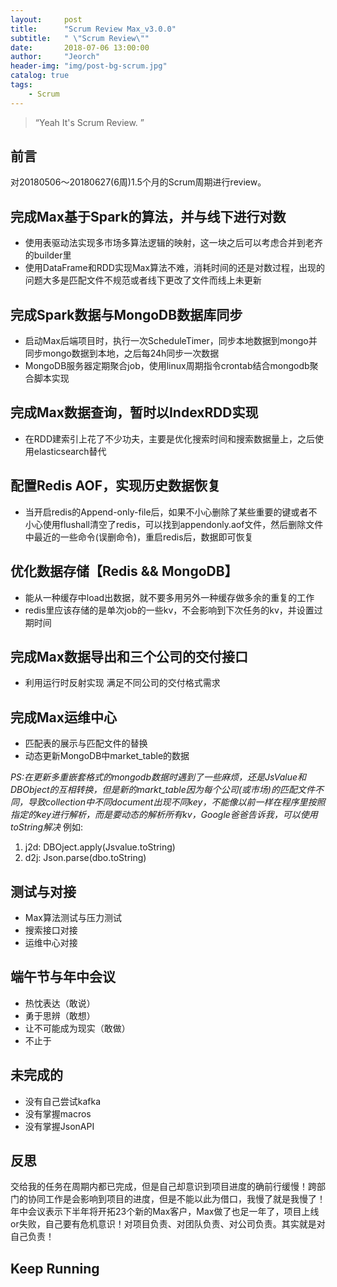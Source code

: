 ```yaml
---
layout:     post
title:      "Scrum Review Max_v3.0.0"
subtitle:   " \"Scrum Review\""
date:       2018-07-06 13:00:00
author:     "Jeorch"
header-img: "img/post-bg-scrum.jpg"
catalog: true
tags:
    - Scrum
---
```


> “Yeah It's Scrum Review. ”


## 前言

对20180506～20180627(6周)1.5个月的Scrum周期进行review。

## 完成Max基于Spark的算法，并与线下进行对数

  - 使用表驱动法实现多市场多算法逻辑的映射，这一块之后可以考虑合并到老齐的builder里
  - 使用DataFrame和RDD实现Max算法不难，消耗时间的还是对数过程，出现的问题大多是匹配文件不规范或者线下更改了文件而线上未更新

## 完成Spark数据与MongoDB数据库同步

  - 启动Max后端项目时，执行一次ScheduleTimer，同步本地数据到mongo并同步mongo数据到本地，之后每24h同步一次数据
  - MongoDB服务器定期聚合job，使用linux周期指令crontab结合mongodb聚合脚本实现

## 完成Max数据查询，暂时以IndexRDD实现
  - 在RDD建索引上花了不少功夫，主要是优化搜索时间和搜索数据量上，之后使用elasticsearch替代

## 配置Redis AOF，实现历史数据恢复  
  - 当开启redis的Append-only-file后，如果不小心删除了某些重要的键或者不小心使用flushall清空了redis，可以找到appendonly.aof文件，然后删除文件中最近的一些命令(误删命令)，重启redis后，数据即可恢复

## 优化数据存储【Redis && MongoDB】
  - 能从一种缓存中load出数据，就不要多用另外一种缓存做多余的重复的工作
  - redis里应该存储的是单次job的一些kv，不会影响到下次任务的kv，并设置过期时间

## 完成Max数据导出和三个公司的交付接口
  - 利用运行时反射实现 满足不同公司的交付格式需求

## 完成Max运维中心  
  - 匹配表的展示与匹配文件的替换
  - 动态更新MongoDB中market_table的数据

*PS:在更新多重嵌套格式的mongodb数据时遇到了一些麻烦，还是JsValue和DBObject的互相转换，但是新的markt_table因为每个公司(或市场)的匹配文件不同，导致collection中不同document出现不同key，不能像以前一样在程序⾥按照指定的key进⾏解析，而是要动态的解析所有kv，Google爸爸告诉我，可以使⽤toString解决*
例如:
  1. j2d: DBOject.apply(Jsvalue.toString)
  2. d2j: Json.parse(dbo.toString)

## 测试与对接
  - Max算法测试与压力测试
  - 搜索接口对接
  - 运维中心对接

## 端午节与年中会议
  - 热忱表达（敢说）
  - 勇于思辨（敢想）
  - 让不可能成为现实（敢做）
  - 不止于

## 未完成的
  - 没有自己尝试kafka
  - 没有掌握macros
  - 没有掌握JsonAPI

## 反思
交给我的任务在周期内都已完成，但是自己却意识到项目进度的确前行缓慢！跨部门的协同工作是会影响到项目的进度，但是不能以此为借口，我慢了就是我慢了！年中会议表示下半年将开拓23个新的Max客户，Max做了也足一年了，项目上线or失败，自己要有危机意识！对项目负责、对团队负责、对公司负责。其实就是对自己负责！

## Keep Running
